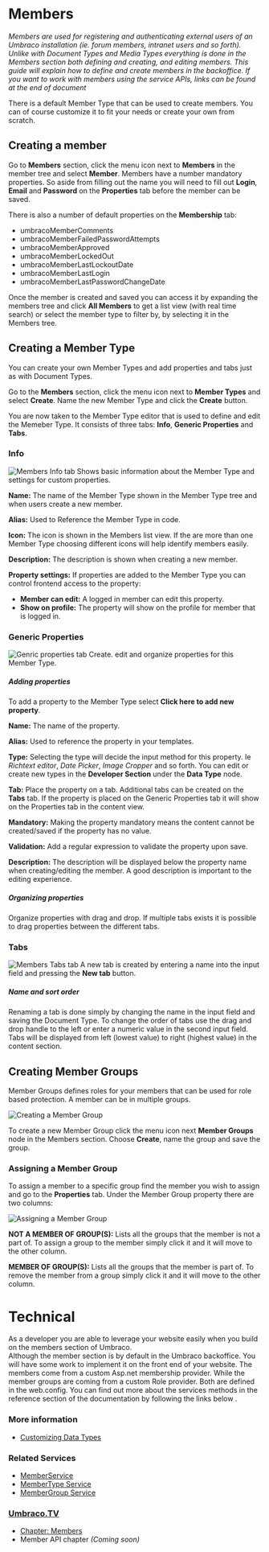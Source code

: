 # Members
*Members are used for registering and authenticating external users of an Umbraco installation (ie. forum members, intranet users and so forth). Unlike with Document Types and Media Types everything is done in the Members section both defining and creating, and editing members. This guide will explain how to define and create members in the backoffice. If you want to work with members using the service APIs, links can be found at the end of document*

There is a default Member Type that can be used to create members. You can of course customize it to fit your needs or create your own from scratch.

## Creating a member
Go to __Members__ section, click the menu icon next to __Members__ in the member tree and select __Member__. Members have a number mandatory properties. So aside from filling out the name you will need to fill out  __Login__, __Email__ and __Password__ on the __Properties__ tab before the member can be saved.

There is also a number of default properties on the __Membership__ tab:

- umbracoMemberComments
- umbracoMemberFailedPasswordAttempts
- umbracoMemberApproved
- umbracoMemberLockedOut
- umbracoMemberLastLockoutDate
- umbracoMemberLastLogin
- umbracoMemberLastPasswordChangeDate

Once the member is created and saved you can access it by expanding the members tree and click __All Members__ to get a list view (with real time search) or select the member type to filter by, by selecting it in the Members tree.

## Creating a Member Type
You can create your own Member Types and add properties and tabs just as with Document Types.

Go to the __Members__ section, click the menu icon next to __Member Types__ and select __Create__. Name the new Member Type and click the __Create__ button.

You are now taken to the Member Type editor that is used to define and edit the Memeber Type. It consists of three tabs: __Info__, __Generic Properties__ and __Tabs__.

### Info
![Members Info tab](images/Members-Info.jpg)
Shows basic information about the Member Type and settings for custom properties.

__Name:__ The name of the Member Type shown in the Member Type tree and when users create a new member.

__Alias:__ Used to Reference the Member Type in code.

__Icon:__ The icon is shown in the Members list view. If the are more than one Member Type choosing different icons will help identify members easily.

__Description:__ The description is shown when creating a new member.

__Property settings:__ If properties are added to the Member Type you can control frontend access to the property:

  - __Member can edit:__ A logged in member can edit this property.
  - __Show on profile:__ The property will show on the profile for member that is logged in.

### Generic Properties
![Genric properties tab](images/Members-Generic-Properties.jpg)
Create. edit and organize properties for this Member Type.

##### Adding properties
To add a property to the Member Type select __Click here to add new property__.

__Name:__ The name  of the property.

__Alias:__ Used to reference the property in your templates.

__Type:__ Selecting the type will decide the input method for this property. Ie *Richtext editor*, *Date Picker*, *Image Cropper* and so forth. You can edit or create new types in the __Developer Section__ under the __Data Type__ node.

__Tab:__ Place the property on a tab. Additional tabs can be created on the __Tabs__ tab. If the property is placed on the Generic Properties tab it will show on the Properties tab in the content view.

__Mandatory:__ Making the property mandatory means the content cannot be created/saved if the property has no value.

__Validation:__ Add a regular expression to validate the property upon save.

__Description:__ The description will be displayed below the property name when creating/editing the member. A good description is important to the editing experience.

##### Organizing properties
Organize properties with drag and drop. If multiple tabs exists it is possible to drag properties between the different tabs.

### Tabs
![Members Tabs tab](images/Members-Tabs.jpg)
A new tab is created by entering a name into the input field and pressing the __New tab__ button.

##### Name and sort order
Renaming a tab is done simply by changing the name in the input field and saving the Document Type. To change the order of tabs use the drag and drop handle to the left or enter a numeric value in the second input field. Tabs will be displayed from left (lowest value) to right (highest value) in the content section.

## Creating Member Groups
Member Groups defines roles for your members that can be used for role based protection. A member can be in multiple groups.

![Creating a Member Group](images/Member-Groups-Create.jpg)

To create a new Member Group click the menu icon next __Member Groups__ node in the Members section. Choose __Create__, name the group and save the group.

### Assigning a Member Group
To assign a member to a specific group find the member you wish to assign and go to the __Properties__ tab. Under the Member Group property there are two columns:

![Assigning a Member Group](images/Member-Groups-Assign.jpg)

__NOT A MEMBER OF GROUP(S):__ Lists all the groups that the member is not a part of. To assign a group to the member simply click it and it will move to the other column.

__MEMBER OF GROUP(S):__ Lists all the groups that the member is part of. To remove the member from a group simply click it and it will move to the other column.

# Technical
As a developer you are able to leverage your website easily when you build on the members section of Umbraco.  
Although the member section is by default in the Umbraco backoffice.  You will have some work to implement it on the front end of your website.
The members come from a custom Asp.net membership provider.  While the member groups are coming from a custom Role provider. Both are defined in the web.config.
You can find out more about the services methods in the reference section of the documentation by following the links below .

### More information
- [Customizing Data Types](../Data-Types/)

### Related Services
- [MemberService](../../../Reference/Management/Services/MemberService.md)
- [MemberType Service](../../../Reference/Management/Services/MemberTypeService.md)
- [MemberGroup Service](../../../Reference/Management/Services/MemberGroupService.md)

### [Umbraco.TV](http://umbraco.tv)
- [Chapter: Members](http://umbraco.tv/videos/umbraco-v7/content-editor/administrative-content/members/what-is-a-member/)
- Member API chapter *(Coming soon)*
